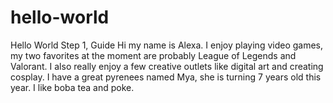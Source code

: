 # hello-world
Hello World Step 1, Guide
Hi my name is Alexa. I enjoy playing video games, my two favorites at the moment are probably League of Legends and Valorant. I also really enjoy a few creative outlets like digital art and creating cosplay. I have a great pyrenees named Mya, she is turning 7 years old this year. I like boba tea and poke. 
